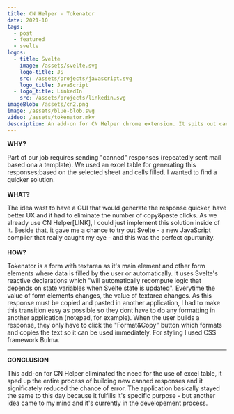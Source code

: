 ```yaml
---
title: CN Helper - Tokenator
date: 2021-10
tags:
  - post
  - featured
  - svelte
logos:
  - title: Svelte
    image: /assets/svelte.svg
    logo-title: JS
    src: /assets/projects/javascript.svg
    logo_title: JavaScript
  - logo_title: LinkedIn
    src: /assets/projects/linkedin.svg
imageBlob: /assets/cn2.png
image: /assets/blue-blob.svg
video: /assets/tokenator.mkv
description: An add-on for CN Helper chrome extension. It spits out canned responses. Very useful for generating responses that follow the same template.  
---
```



__WHY?__

Part of our job requires sending "canned" responses (repeatedly sent mail based ona a template). We used an excel table for generating this responses;based on the selected sheet and cells filled. I wanted to find a quicker solution. 
\
\
__WHAT?__

The idea wast to have a GUI that would generate the response quicker, have better UX and it had to eliminate the number of copy&paste clicks. As we already use CN Helper[LINK], I could just implement this solution inside of it.
Beside that, it gave me a chance to try out Svelte - a new JavaScript compiler that really caught my eye - and this was the perfect opurtunity.
\
\
__HOW?__

Tokenator is a form with textarea as it's main element and other form elements where data is filled by the user or automatically. It uses Svelte's reactive declarations which "will automatically recompute logic that depends on state variables when Svelte state is updated". Everytime the value of form elements changes, the value of textarea changes.
As this response must be copied and pasted in another application, I had to make this transition easy as possible so they dont have to do any formatting in another application (notepad, for example).
When the user builds a response, they only have to click the "Format&Copy" button which formats and copies the text so it can be used immediately.
For styling I used CSS framework Bulma.

---
__CONCLUSION__

This add-on for CN Helper eliminated the need for the use of excel table, it sped up the entire process of building new canned responses and it significately reduced the chance of error. The application basically stayed the same to this day because it fulfills it's specific purpose - but another idea came to my mind and it's currently in the developement process.  
